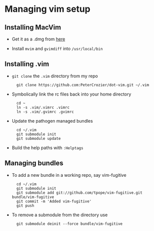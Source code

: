 Managing vim setup
==================

Installing MacVim
-----------------

* Get it as a .dmg from [here](http://macvim-dev.github.io/macvim/)

* Install `mvim` and `gvimdiff` into `/usr/local/bin`


Installing .vim
---------------

* `git clone` the `.vim` directory from my repo

		git clone https://github.com:PeterCrozier/dot-vim.git ~/.vim

* Symbolically link the rc files back into your home directory

		cd ~
		ln -s .vim/.vimrc .vimrc
		ln -s .vim/.gvimrc .gvimrc

* Update the pathogen managed bundles

		cd ~/.vim
		git submodule init
		git submodule update

* Build the help paths with `:Helptags`

Managing bundles
----------------

* To add a new bundle in a working repo, say vim-fugitive

		cd ~/.vim
		git submodule init
		git submodule add git://github.com/tpope/vim-fugitive.git bundle/vim-fugitive
		git commit -m 'Added vim-fugitive'
		git push


* To remove a submodule from the directory use

		git submodule deinit --force bundle/vim-fugitive
